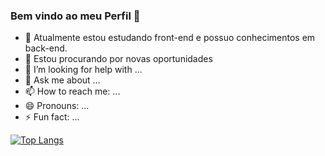 ### Bem vindo ao meu Perfil 👋

- 🌱 Atualmente estou estudando front-end e possuo conhecimentos em back-end.
- 👯 Estou procurando por novas oportunidades
- 🤔 I’m looking for help with ...
- 💬 Ask me about ...
- 📫 How to reach me: ...
- 😄 Pronouns: ...
- ⚡ Fun fact: ...


[![Top Langs](https://github-readme-stats.vercel.app/api/top-langs/?username=rubenstadeureis&layout=compact)](https://github.com/anuraghazra/github-readme-stats)


